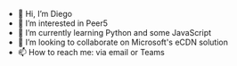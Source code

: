 - 👋 Hi, I’m Diego
- 👀 I’m interested in Peer5
- 🌱 I’m currently learning Python and some JavaScript
- 💞️ I’m looking to collaborate on Microsoft's eCDN solution
- 📫 How to reach me: via email or Teams

<!---
PeerDiego/PeerDiego is a ✨ special ✨ repository because its `README.md` (this file) appears on your GitHub profile.
You can click the Preview link to take a look at your changes.
--->
